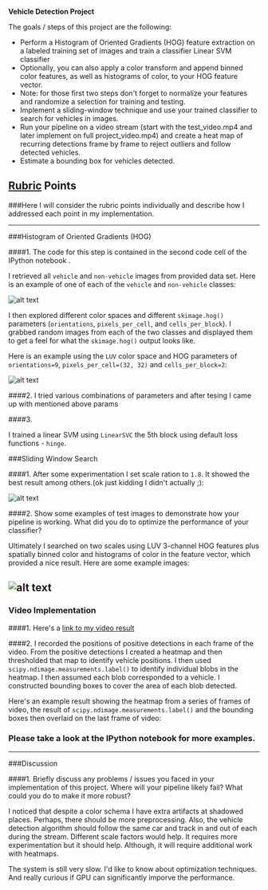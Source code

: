 **Vehicle Detection Project**

The goals / steps of this project are the following:

* Perform a Histogram of Oriented Gradients (HOG) feature extraction on a labeled training set of images and train a classifier Linear SVM classifier
* Optionally, you can also apply a color transform and append binned color features, as well as histograms of color, to your HOG feature vector.
* Note: for those first two steps don't forget to normalize your features and randomize a selection for training and testing.
* Implement a sliding-window technique and use your trained classifier to search for vehicles in images.
* Run your pipeline on a video stream (start with the test_video.mp4 and later implement on full project_video.mp4) and create a heat map of recurring detections frame by frame to reject outliers and follow detected vehicles.
* Estimate a bounding box for vehicles detected.

[//]: # (Image References)
[image1]: ./examples/car_not_car.png
[image2]: ./examples/HOG_example.jpg
[image3]: ./examples/sliding_windows.jpg
[image4]: ./examples/sliding_window.jpg
[image5]: ./examples/bboxes_and_heat.png
[image6]: ./examples/labels_map.png
[image7]: ./examples/output_bboxes.png
[video1]: ./project_video.mp4

## [Rubric](https://review.udacity.com/#!/rubrics/513/view) Points
###Here I will consider the rubric points individually and describe how I addressed each point in my implementation.  

---

###Histogram of Oriented Gradients (HOG)

####1. The code for this step is contained in the second code cell of the IPython notebook .  

I retrieved all `vehicle` and `non-vehicle` images from provided data set.  Here is an example of one of each of the `vehicle` and `non-vehicle` classes:

![alt text][image1]

I then explored different color spaces and different `skimage.hog()` parameters (`orientations`, `pixels_per_cell`, and `cells_per_block`).  I grabbed random images from each of the two classes and displayed them to get a feel for what the `skimage.hog()` output looks like.

Here is an example using the `LUV` color space and HOG parameters of `orientations=9`, `pixels_per_cell=(32, 32)` and `cells_per_block=2`:


![alt text][image2]

####2. I tried various combinations of parameters and after tesing I came up with mentioned above params


####3.

I trained a linear SVM using `LinearSVC` the 5th block using default loss functions - `hinge`. 

###Sliding Window Search

####1. After some experimentation I set scale ration to `1.8`. It showed the best result among others.(ok just kidding I didn't actually ;):

![alt text][image3]

####2. Show some examples of test images to demonstrate how your pipeline is working.  What did you do to optimize the performance of your classifier?

Ultimately I searched on two scales using LUV 3-channel HOG features plus spatially binned color and histograms of color in the feature vector, which provided a nice result.  Here are some example images:

![alt text][image4]
---

### Video Implementation

####1.
Here's a [link to my video result](./white.mp4)


####2. I recorded the positions of positive detections in each frame of the video.  From the positive detections I created a heatmap and then thresholded that map to identify vehicle positions.  I then used `scipy.ndimage.measurements.label()` to identify individual blobs in the heatmap.  I then assumed each blob corresponded to a vehicle.  I constructed bounding boxes to cover the area of each blob detected.  

Here's an example result showing the heatmap from a series of frames of video, the result of `scipy.ndimage.measurements.label()` and the bounding boxes then overlaid on the last frame of video:

### Please take a look at the IPython notebook for more examples. 



---

###Discussion

####1. Briefly discuss any problems / issues you faced in your implementation of this project.  Where will your pipeline likely fail?  What could you do to make it more robust?

I noticed that despite a color schema I have extra artifacts at shadowed places. Perhaps, there should be more preprocessing. 
Also, the vehicle detection algorithm should follow the same car and track in and out of each during the stream. 
Different scale factors would help. It requires more experimentation but it should help. Although, it will require additional work with heatmaps. 

The system is still very slow. I'd like to know about optimization techniques. And really curious if GPU can significantly imporve the performance.
